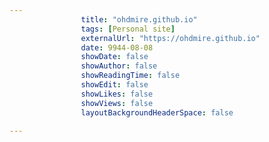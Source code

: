 ---
                title: "ohdmire.github.io"
                tags: [Personal site]
                externalUrl: "https://ohdmire.github.io"
                date: 9944-08-08
                showDate: false
                showAuthor: false
                showReadingTime: false
                showEdit: false
                showLikes: false
                showViews: false
                layoutBackgroundHeaderSpace: false
                ---
